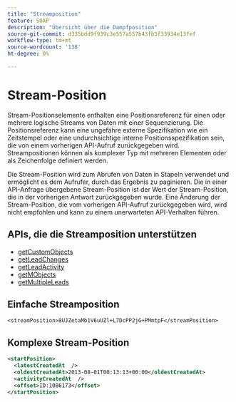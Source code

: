 ```yaml
---
title: "Streamposition"
feature: SOAP
description: "Übersicht über die Dampfposition"
source-git-commit: d335bdd9f939c3e557a557b43fb3f33934e13fef
workflow-type: tm+mt
source-wordcount: '138'
ht-degree: 0%

---
```



# Stream-Position

Stream-Positionselemente enthalten eine Positionsreferenz für einen oder mehrere logische Streams von Daten mit einer Sequenzierung. Die Positionsreferenz kann eine ungefähre externe Spezifikation wie ein Zeitstempel oder eine undurchsichtige interne Positionsspezifikation sein, die von einem vorherigen API-Aufruf zurückgegeben wird. Streampositionen können als komplexer Typ mit mehreren Elementen oder als Zeichenfolge definiert werden.

Die Stream-Position wird zum Abrufen von Daten in Stapeln verwendet und ermöglicht es dem Aufrufer, durch das Ergebnis zu paginieren. Die in einer API-Anfrage übergebene Stream-Position ist der Wert der Stream-Position, die in der vorherigen Antwort zurückgegeben wurde. Eine Änderung der Stream-Position, die vom vorherigen API-Aufruf zurückgegeben wird, wird nicht empfohlen und kann zu einem unerwarteten API-Verhalten führen.

## APIs, die die Streamposition unterstützen

- [getCustomObjects](getcustomobjects.md)
- [getLeadChanges](getleadchanges.md)
- [getLeadActivity](getleadactivity.md)
- [getMObjects](getmobjects.md)
- [getMultipleLeads](getmultipleleads.md)

## Einfache Streamposition

```
<streamPosition>8UJZetaMb1V6uUZl+L7DcPP2jG+PMmtpF</streamPosition>
```

## Komplexe Stream-Position

```xml
<startPosition>
  <latestCreatedAt  />
  <oldestCreatedAt>2013-08-01T00:13:13+00:00</oldestCreatedAt>
  <activityCreatedAt  />
  <offset>ID:1086173</offset>
</startPosition>
```
